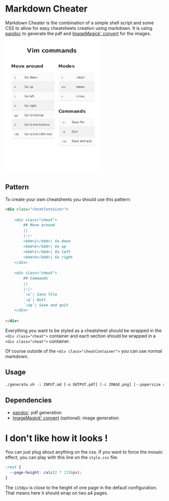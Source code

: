 # Markdown Cheater

Markdown Cheater is the combination of a simple shell script and some CSS to allow for easy cheatsheets creation using markdown. It is using [pandoc](https://pandoc.org/) to generate the pdf and [ImageMagick' convert](http://www.imagemagick.org/script/convert.php) for the images.

![Vim cheatsheet example](./vim.jpg "This cheatsheet is so basic lol")

## Pattern

To create your own cheatsheets you should use this pattern:
```markdown
<div class="cheatContainer">

	<div class="cheat">
		## Move around
		|| 
		|-|-
		<kbd>j</kbd>| Go down 
		<kbd>k</kbd>| Go up
		<kbd>l</kbd>| Go left
		<kbd>h</kbd>| Go right
	</div>

	<div class="cheat">
		## Commands
		|| 
		|-|-
		`:w`| Save file 
		`:q`| Quit
		`:wq`| Save and quit
	</div>

</div>
```

Everything you want to be styled as a cheatsheet should be wrapped in the `<div class="cheat">` container and each section should be wrapped in a `<div class="cheat">` container.

Of course outside of the `<div class="cheatContainer">` you can use normal markdown.

## Usage

```sh
./generate.sh -i INPUT.md [-o OUTPUT.pdf] [-c IMAGE.png] [--papersize a3]
```

## Dependencies

- [pandoc](https://pandoc.org/): pdf generation
- [ImageMagick' convert](http://www.imagemagick.org/script/convert.php) (optional): image generation

# I don't like how it looks !

You can just plug about anything on the css. If you want to force the mosaic effect, you can play with this line on the `style.css` file:
```css
:root {
  --page-height: calc(2 * 1150px); 
}
```
The `1150px` is close to the height of one page in the defautl configuration. That means here it should wrap on two a4 pages.